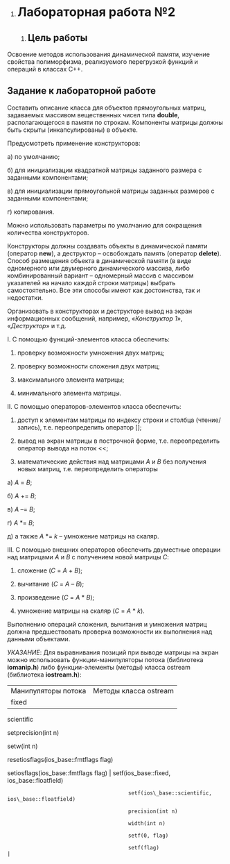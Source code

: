 1.  Лабораторная работа №2
    ======================

    1.  Цель работы
        -----------

Освоение методов использования динамической памяти, изучение свойства полиморфизма, реализуемого перегрузкой функций и операций в классах C++.

Задание к лабораторной работе
-----------------------------

Составить описание класса для объектов прямоугольных матриц, задаваемых массивом вещественных чисел типа **double**, располагающегося в памяти по строкам. Компоненты матрицы должны быть скрыты (инкапсулированы) в объекте.

Предусмотреть применение конструкторов:

а) по умолчанию;

б) для инициализации квадратной матрицы заданного размера с заданными компонентами;

в) для инициализации прямоугольной матрицы заданных размеров с заданными компонентами;

г) копирования.

Можно использовать параметры по умолчанию для сокращения количества конструкторов.

Конструкторы должны создавать объекты в динамической памяти (оператор **new**), а деструктор – освобождать память (оператор **delete**). Способ размещения объекта в динамической памяти (в виде одномерного или двумерного динамического массива, либо комбинированный вариант – одномерный массив с массивом указателей на начало каждой строки матрицы) выбрать самостоятельно. Все эти способы имеют как достоинства, так и недостатки.

Организовать в конструкторах и деструкторе вывод на экран информационных сообщений, например, «*Конструктор 1*», «*Деструктор*» и т.д.

I. С помощью функций-элементов класса обеспечить:

1) проверку возможности умножения двух матриц;

2) проверку возможности сложения двух матриц;

3) максимального элемента матрицы;

4) минимального элемента матрицы.

II. С помощью операторов-элементов класса обеспечить:

1) доступ к элементам матрицы по индексу строки и столбца (чтение/запись), т.е. переопределить оператор \[\];

2) вывод на экран матрицы в построчной форме, т.е. переопределить оператор вывода на поток &lt;&lt;;

3) математические действия над матрицами *A* и *B* без получения новых матриц, т.е. переопределить операторы

а) *A* = *B*;

б) *A* += *B*;

в) *A* –= *B*;

г) *A* \*= *B*;

д) а также *A* \*= *k* – умножение матрицы на скаляр.

III. C помощью внешних операторов обеспечить двуместные операции над матрицами *A* и *B* с получением новой матрицы *C*:

1) сложение (*C* = *A* + *B*);

2) вычитание (*C* = *A* – *B*);

3) произведение (*С* = *A* \* *B*);

4) умножение матрицы на скаляр (*С* = *A* \* *k*).

Выполнению операций сложения, вычитания и умножения матриц должна предшествовать проверка возможности их выполнения над данными объектами.

*УКАЗАНИЕ*: Для выравнивания позиций при выводе матрицы на экран можно использовать функции-манипуляторы потока (библиотека **iomanip.h**) либо функции-элементы (методы) класса ostream (библиотека **iostream.h**):

|                                         |                                                    |
|-----------------------------------------|----------------------------------------------------|
| Манипуляторы потока                     | Методы класса ostream                              |
| fixed                                   
                                          
 scientific                               
                                          
 setprecision(int n)                      
                                          
 setw(int n)                              
                                          
 resetiosflags(ios\_base::fmtflags flag)  
                                          
 setiosflags(ios\_base::fmtflags flag)    | setf(ios\_base::fixed, ios\_base::floatfield)      
                                                                                               
                                           setf(ios\_base::scientific, ios\_base::floatfield)  
                                                                                               
                                           precision(int n)                                    
                                                                                               
                                           width(int n)                                        
                                                                                               
                                           setf(0, flag)                                       
                                                                                               
                                           setf(flag)                                          |


